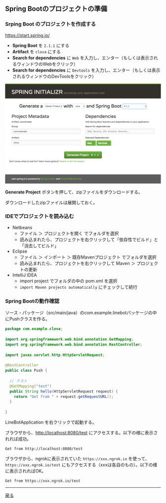 ## Spring Bootのプロジェクトの準備

### Srping Boot のプロジェクトを作成する 

https://start.spring.io/

- **Spring Boot** を `2.1.1` にする
- **Artifact** を `clova` にする
- **Search for dependencies** に `Web` を入力し、エンター（もしくは表示されるウィンドウのWebをクリック）
- **Search for dependencies** に `Devtools` を入力し、エンター（もしくは表示されるウィンドウのDevToolsをクリック）

![fig01.png](./fig01.png)

**Generate Project** ボタンを押して、zipファイルをダウンロードする。

ダウンロードしたzipファイルは展開しておく。

### IDEでプロジェクトを読み込む

- Netbeans
  - ファイル ＞ プロジェクトを開く でフォルダを選択
  - 読み込まれたら、プロジェクトを右クリックして「依存性でビルド」と「消去してビルド」
- Eclipse
  - ファイル ＞ インポート ＞ 既存Mavenプロジェクト でフォルダを選択
  - 読み込まれたら、プロジェクトを右クリックして Maven ＞ プロジェクトの更新
- IntelliJ IDEA
  - import project でフォルダの中の pom.xml を選択
  - `import Maven projects automatically` にチェックして続行


### Spring Bootの動作確認

ソース・パッケージ（src/main/java）のcom.example.linebotパッケージの中にPushクラスを作る。


```java
package com.example.clova;

import org.springframework.web.bind.annotation.GetMapping;
import org.springframework.web.bind.annotation.RestController;

import javax.servlet.http.HttpServletRequest;

@RestController
public class Push {

  // テスト
  @GetMapping("test")
  public String hello(HttpServletRequest request) {
    return "Get from " + request.getRequestURL();
  }

}
```

LineBotApplication を右クリックで起動する。

ブラウザから、[http://localhost:8080/test](http://localhost:8080/test) にアクセスする。以下の様に表示されれば成功。

```
Get from http://localhost:8080/test
```

ブラウザから、ngrokに表示されていた `https://xxx.ngrok.io` を使って、 `https://xxx.ngrok.io/test` にもアクセスする（xxxは各自のもの）。以下の様に表示されればOK。 

```
Get from https://xxx.ngrok.io/test
```

-----

[戻る](../../README.md)